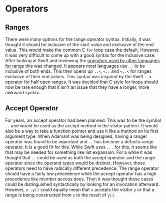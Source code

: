 # Operators

## Ranges

There were many options for the range operator syntax. Initially, it was thought it should be inclusive of the start value and exclusive of the end value. This would make the common C `for` loop case the default. However, it was very difficult to come up with a good syntax for the inclusive case. After looking at Swift and reviewing the [operators used by other languages for range](http://rigaux.org/language-study/syntax-across-languages/VrsDatTps.html#VrsDatTpsRng) this was changed. It appears most languages use `..` to be inclusive of both ends. This then opens up `..<`, `<..` and `<..<` for ranges exclusive of their end values. This syntax was inspired by the Swift `..<` operator for half open ranges. It was decided that C style for loops should now be rare enough that it isn't an issue that they have a longer, more awkward syntax.

## Accept Operator

For years, an accept operator had been planned. This was to be the symbol `..` and would be used as the accept method in the visitor pattern. It would also be a way to take a function pointer and use it like a method on its first argument type. When Adamant was being designed, having a ranger operator was found to be important and `..` has become a defacto range operator. It is a good fit for this. While Swift uses `...` for this, it seems like that may be needed for something like list expansion. For a while it was thought that `..` could be used as both the accept operator and the range operator since the operand types would be distinct. However, those operators need to have radically different precedence. The range operator should have a fairly low precedence while the accept operator has a high precedence like member access does. Then it was thought these cases could be distinguished syntactically by looking for an invocation afterward. However, `x..y()` could equally mean that `x` accepts the visitor `y` or that a range is being constructed from `x` to the result of `y()`.
